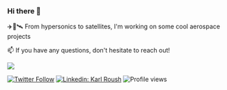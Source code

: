 ### Hi there 👋
✈️🚀🛰️ From hypersonics to satellites, I'm working on some cool aerospace projects

📫 If you have any questions, don't hesitate to reach out!

<img src="https://github-readme-stats.vercel.app/api?username=karlroush&&show_icons=true&theme=radical&bg_color=30,0d0d0d,191919&title_color=fff&text_color=fff&icon_color=79ff97">

[![Twitter Follow](https://img.shields.io/twitter/follow/Karl_Roush?label=Follow)](https://twitter.com/Karl_Roush)
[![Linkedin: Karl Roush](https://img.shields.io/badge/-Karl%20Roush-blue?style=flat-square&logo=Linkedin&logoColor=white&link=https://www.linkedin.com/in/karl-roush/)](https://www.linkedin.com/in/karl-roush/)
![Profile views](https://gpvc.arturio.dev/karlroush)

<!--
**karlroush/karlroush** is a ✨ _special_ ✨ repository because its `README.md` (this file) appears on your GitHub profile.

Here are some ideas to get you started:

- 🔭 I’m currently working on ...
- 🌱 I’m currently learning ...
- 👯 I’m looking to collaborate on ...
- 🤔 I’m looking for help with ...
- 💬 Ask me about ...
- 📫 How to reach me: ...
- 😄 Pronouns: ...
- ⚡ Fun fact: ...
-->
